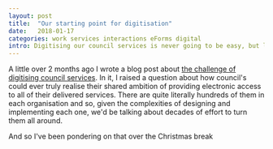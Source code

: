 ```yaml
---
layout: post
title:  "Our starting point for digitisation"
date:   2018-01-17
categories: work services interactions eForms digital
intro: Digitising our council services is never going to be easy, but let's see where we're at already
---
```


A little over 2 months ago I wrote a blog post about [the challenge of digitising council services](./the-challenge-of-digitising-council-services/). In it, I raised a question about how council's could ever truly realise their shared ambition of providing electronic access to all of their delivered services. There are quite literally hundreds of them in each organisation and so, given the complexities of designing and implementing each one, we'd be talking about decades of effort to turn them all around. 

And so I've been pondering on that over the Christmas break
